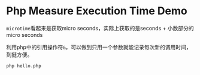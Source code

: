 Php Measure Execution Time Demo
================================

`microtime`看起来是获取micro seconds，实际上获取的是seconds + 小数部分的micro seconds

利用php中的引用操作符`&`，可以做到只用一个参数就能记录每次新的调用时间，到挺方便。


```
php hello.php
```
